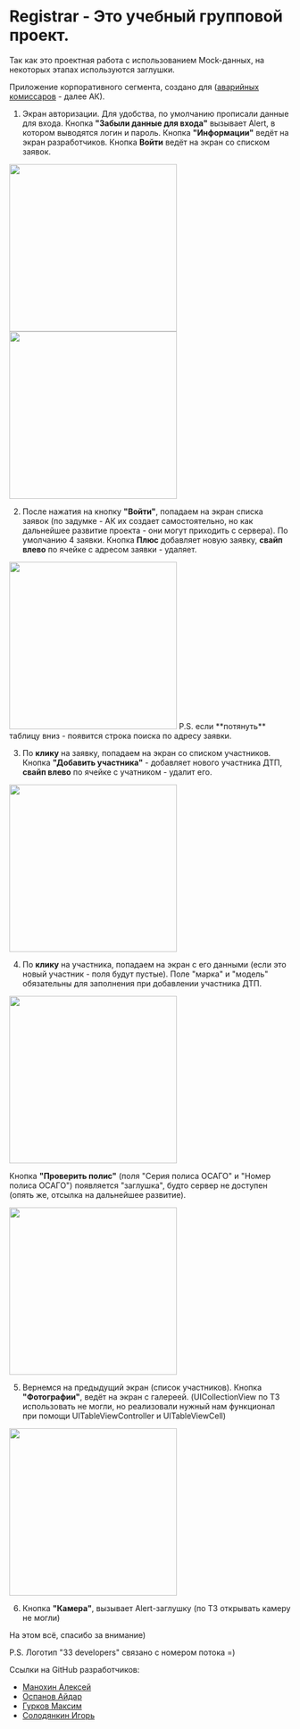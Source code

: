 # Registrar - Это учебный групповой проект.
Так как это проектная работа с использованием Mock-данных, на некоторых этапах используются заглушки.

Приложение корпоративного сегмента, создано для ([аварийных комиссаров](https://ru.wikipedia.org/wiki/Аварийный_комиссар) - далее АК).
1. Экран авторизации. Для удобства, по умолчанию прописали данные для входа. 
 Кнопка **"Забыли данные для входа"** вызывает Alert, в котором выводятся логин и пароль. Кнопка **"Информации"** ведёт на экран разработчиков. 
 Кнопка **Войти** ведёт на экран со списком заявок.

<img width="300" src="https://user-images.githubusercontent.com/121757460/225208990-edf225c2-83a5-4e10-a913-f92d8ec14bf4.png">   <img width="300" src="https://user-images.githubusercontent.com/121757460/225206828-8299b846-8bb8-4d3e-8063-e418fa5d1482.png">

2. После нажатия на кнопку **"Войти"**, попадаем на экран списка заявок (по задумке - АК их создает самостоятельно, но как дальнейшее развитие проекта - они могут приходить с сервера). По умолчанию 4 заявки. Кнопка **Плюс** добавляет новую заявку, **свайп влево** по ячейке с адресом заявки - удаляет.

<img width="300" src="https://user-images.githubusercontent.com/121757460/225206867-cab5319d-7a92-48ee-af2d-89fc61fe2bbf.png">
P.S. если **потянуть** таблицу вниз - появится строка поиска по адресу заявки.

3. По **клику** на заявку, попадаем на экран со списком участников. Кнопка **"Добавить участника"** - добавляет нового участника ДТП, **свайп влево** по ячейке с учатником - удалит его. 

<img width="300" src="https://user-images.githubusercontent.com/121757460/225206926-7e21e9cb-66d9-4dad-861b-e59e74462033.png">

4. По **клику** на участника, попадаем на экран с его данными (если это новый участник - поля будут пустые). Поле "марка" и "модель" обязательны для заполнения при добавлении участника ДТП.

<img width="300" src="https://user-images.githubusercontent.com/121757460/225206972-027dee7a-4586-4d8d-8af8-235dd09dbb7c.png">

Кнопка **"Проверить полис"** (поля "Серия полиса ОСАГО" и "Номер полиса ОСАГО") появляется "заглушка", будто сервер не доступен (опять же, отсылка на дальнейшее развитие).

<img width="300" src="https://user-images.githubusercontent.com/121757460/225207046-60443245-9c53-4715-90fd-f1be1478d36e.png">

5. Вернемся на предыдущий экран (список участников). Кнопка **"Фотографии"**, ведёт на экран с галереей. (UICollectionView по ТЗ использовать не могли, но реализовали нужный нам функционал при помощи UITableViewController и UITableViewCell)

<img width="300" src="https://user-images.githubusercontent.com/121757460/225207072-bd46e5a5-9dd7-427a-bda5-21fb48db713f.png">

6. Кнопка **"Камера"**, вызывает Alert-заглушку (по ТЗ открывать камеру не могли)

На этом всё, спасибо за внимание)

P.S. Логотип "33 developers" связано с номером потока =)


Ссылки на GitHub разработчиков:
- [Манохин Алексей](https://github.com/Manohin)
- [Оспанов Айдар](https://github.com/Ospanidze)
- [Гурков Максим](https://github.com/maksimgurkov)
- [Солодянкин Игорь](https://github.com/SoloNineZero)
